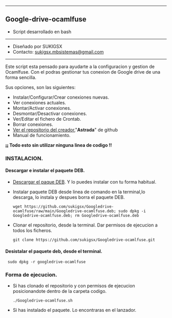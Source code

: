 ---------
## Google-drive-ocamlfuse
* Script desarrollado en bash
*********************************************
* Diseñado por SUKIGSX
* Contacto: sukigsx.mbsistemas@gmail.com
*********************************************

Este script esta pensado para ayudarte a la configuracion y gestion de Ocamlfuse.
Con el podras gestionar tus conexion de Google drive de una forma sencilla.

Sus opciones, son las siguientes:

- Instalar/Configurar/Crear conexiones nuevas.
- Ver conexiones actuales.
- Montar/Activar conexiones.
- Desmontar/Desactivar conexiones.
- Ver/Editar el fichero de Crontab.
- Borrar conexiones.
- [Ver el repositorio del creador.](https://github.com/astrada/google-drive-ocamlfuse)"**Astrada**" de github
- Manual de funcionamiento.

**¡¡ Todo esto sin utilizar ninguna linea de codigo !!**
### INSTALACION.

#### Descargar e instalar el paquete DEB.
- [Descargar el paque DEB](https://github.com/sukigsx/Googledrive-ocamlfuse/raw/main/Googledrive-ocamlfuse.deb). Y lo puedes instalar con tu forma habitual.
- Instalar paquete DEB desde linea de comando en la terminal,lo descarga, lo instala y despues borra el paquete DEB.

      wget https://github.com/sukigsx/Googledrive-ocamlfuse/raw/main/Googledrive-ocamlfuse.deb; sudo dpkg -i Googledrive-ocamlfuse.deb; rm Googledrive-ocamlfuse.deb
      
 - Clonar el repositorio, desde la terminal. Dar permisos de ejecucion a todos los ficheros.
 
       git clone https://github.com/sukigsx/Googledrive-ocamlfuse.git
     
#### Desistalar el paquete deb, desde el terminal.
     sudo dpkg -r googledrive-ocamlfuse

### Forma de ejecucion.

- Si has clonado el repositorio y con permisos de ejecucion posicionandote dentro de la carpeta codigo.

      ./Googledrive-ocamlfuse.sh

- Si has instalado el paquete. Lo encontraras en el lanzador.